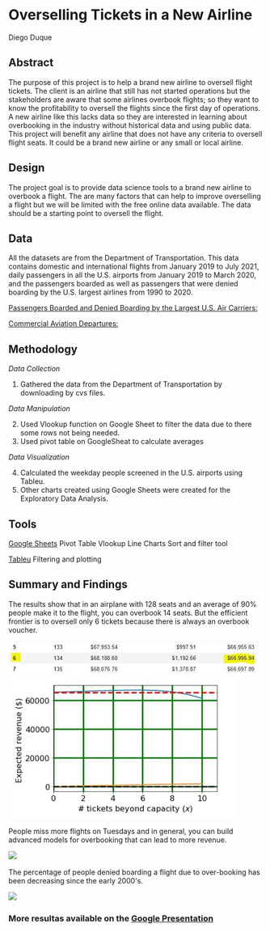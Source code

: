 # Overselling Tickets in a New Airline

Diego Duque

## Abstract

The purpose of this project is to help a brand new airline to oversell flight tickets. The client is an airline that still has not started operations but the stakeholders are aware that some airlines overbook flights; so they want to know the profitability to oversell the flights since the first day of operations. A new airline like this lacks data so they are interested in learning about overbooking in the industry without historical data and using public data. This project will benefit any airline that does not have any criteria to oversell flight seats. It could be a brand new airline or any small or local airline.

## Design
The project goal is to provide data science tools to a brand new airline to overbook a flight. The are many factors that can help to improve overselling a flight but we will be limited with the free online data available. The data should be a starting point to oversell the flight.

## Data
All the datasets are from the Department of Transportation. This data contains domestic and international flights from January 2019 to July 2021, daily passengers in all the U.S. airports from January 2019 to March 2020, and the passengers boarded as well as passengers that were denied boarding by the U.S. largest airlines from 1990 to 2020.

[Passengers Boarded and Denied Boarding by the Largest U.S. Air Carriers:](https://www.bts.gov/content/passengers-boarded-and-denied-boarding-largest-us-air-carriersathousands-passengers)

[Commercial Aviation Departures:](https://data.bts.gov/Aviation/Commercial-Aviation-Departures/bpqk-hyst)

## Methodology

*Data Collection*

1. Gathered the data from the Department of Transportation by downloading by cvs files.

*Data Manipulation*

2. Used Vlookup function on Google Sheet to filter the data due to there some rows not being needed.
3. Used pivot table on GoogleSheat to calculate averages

*Data Visualization*

4. Calculated the weekday people screened in the U.S. airports using Tableu.
5. Other charts created using Google Sheets were created for the Exploratory Data Analysis.


## Tools
[Google Sheets](https://docs.google.com/spreadsheets/d/1x9_CqGwHeDd0mhpFVB7V0mFU6cn2hEgf_rSGuoO1-Q4/edit?usp=sharing)
Pivot Table
Vlookup
Line Charts
Sort and filter tool

[Tableu](https://public.tableau.com/views/CommercialAviationDepartures/ExploratoryDataAnalysis1?:language=en-US&publish=yes&:display_count=n&:origin=viz_share_link)
Filtering and plotting

## Summary and Findings
The results show that in an airplane with 128 seats and an average of 90% people make it to the flight, you can overbook 14 seats. But the efficient frontier is to oversell only 6 tickets because there is always an overbook voucher.

<img src=https://github.com/dieguque/Business-Project/blob/df372875a062e79ff259d0eb33049dca6c767cd6/charts/15773976956951.jpeg>

<img src=https://github.com/dieguque/Business-Project/blob/df372875a062e79ff259d0eb33049dca6c767cd6/charts/1577396350429.jpeg>

People miss more flights on Tuesdays and in general, you can build advanced models for overbooking that can lead to more revenue.

<img src=https://github.com/dieguque/Project3/blob/3db4bf7ffcd1f4e0cf947ec3cd209bf2636a498f/charts/People%20Screened%20in%20Airports%202020-2021.png>

The percentage of people denied boarding a flight due to over-booking has been decreasing since the early 2000's.

<img src=https://github.com/dieguque/Project3/blob/3db4bf7ffcd1f4e0cf947ec3cd209bf2636a498f/charts/Bumped%20People_%20Flights%201990-2020.png>


### More resultas available on the [Google Presentation](https://docs.google.com/presentation/d/1GQiyY4E52p0qHrbkRfC8lPzneE6mHTxxgFXKi8EDUgE/edit?usp=sharing)
